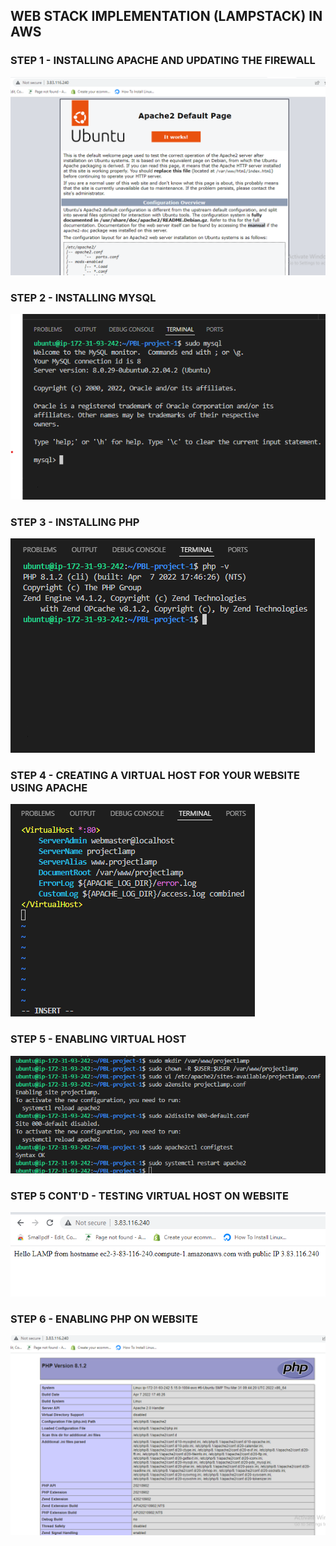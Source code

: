 ## WEB STACK IMPLEMENTATION (LAMPSTACK) IN AWS


### STEP 1 - INSTALLING APACHE AND UPDATING THE FIREWALL

![apache installed in browser](apache-installed.png)

### STEP 2 - INSTALLING MYSQL

![](mysql-installed.png)

### STEP 3 - INSTALLING PHP

![](php-installed.png)

### STEP 4 - CREATING A VIRTUAL HOST FOR YOUR WEBSITE USING APACHE

![](virtual-host.png)

### STEP 5 - ENABLING VIRTUAL HOST

![](virtualhost-enabled.png)

### STEP 5 CONT'D - TESTING VIRTUAL HOST ON WEBSITE

![](website_enabled.png) 


###  STEP 6 - ENABLING PHP ON WEBSITE

![](php_enabled.png) 
